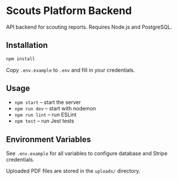 # Scouts Platform Backend

API backend for scouting reports. Requires Node.js and PostgreSQL.

## Installation

```bash
npm install
```

Copy `.env.example` to `.env` and fill in your credentials.

## Usage

- `npm start` – start the server
- `npm run dev` – start with nodemon
- `npm run lint` – run ESLint
- `npm test` – run Jest tests

## Environment Variables

See `.env.example` for all variables to configure database and Stripe credentials.

Uploaded PDF files are stored in the `uploads/` directory.
